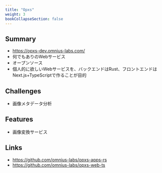 ```yaml
---
title: "Opxs"
weight: 3
bookCollapseSection: false
---
```


## Summary

- https://opxs-dev.omnius-labs.com/
- 何でもありのWebサービス
- オープンソース
- 個人的に欲しいWebサービスを、バックエンドはRust、フロントエンドはNext.js+TypeScriptで作ることが目的

## Challenges

- 画像メタデータ分析

## Features

- 画像変換サービス

## Links

- https://github.com/omnius-labs/opxs-apps-rs
- https://github.com/omnius-labs/opxs-web-ts
